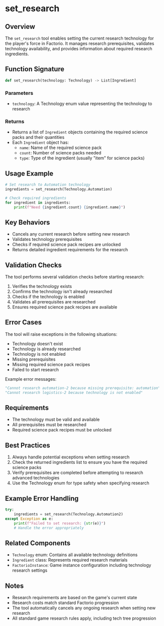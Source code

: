 # set_research

## Overview
The `set_research` tool enables setting the current research technology for the player's force in Factorio. It manages research prerequisites, validates technology availability, and provides information about required research ingredients.

## Function Signature
```python
def set_research(technology: Technology) -> List[Ingredient]
```

### Parameters
- `technology`: A Technology enum value representing the technology to research

### Returns
- Returns a list of `Ingredient` objects containing the required science packs and their quantities
- Each `Ingredient` object has:
  - `name`: Name of the required science pack
  - `count`: Number of science packs needed
  - `type`: Type of the ingredient (usually "item" for science packs)

## Usage Example
```python
# Set research to Automation technology
ingredients = set_research(Technology.Automation)

# Check required ingredients
for ingredient in ingredients:
    print(f"Need {ingredient.count} {ingredient.name}")
```

## Key Behaviors
- Cancels any current research before setting new research
- Validates technology prerequisites
- Checks if required science pack recipes are unlocked
- Returns detailed ingredient requirements for the research

## Validation Checks
The tool performs several validation checks before starting research:
1. Verifies the technology exists
2. Confirms the technology isn't already researched
3. Checks if the technology is enabled
4. Validates all prerequisites are researched
5. Ensures required science pack recipes are available

## Error Cases
The tool will raise exceptions in the following situations:
- Technology doesn't exist
- Technology is already researched
- Technology is not enabled
- Missing prerequisites
- Missing required science pack recipes
- Failed to start research

Example error messages:
```python
"Cannot research automation-2 because missing prerequisite: automation"
"Cannot research logistics-2 because technology is not enabled"
```

## Requirements
- The technology must be valid and available
- All prerequisites must be researched
- Required science pack recipes must be unlocked

## Best Practices
1. Always handle potential exceptions when setting research
2. Check the returned ingredients list to ensure you have the required science packs
3. Verify prerequisites are completed before attempting to research advanced technologies
4. Use the Technology enum for type safety when specifying research

## Example Error Handling
```python
try:
    ingredients = set_research(Technology.Automation2)
except Exception as e:
    print(f"Failed to set research: {str(e)}")
    # Handle the error appropriately
```

## Related Components
- `Technology` enum: Contains all available technology definitions
- `Ingredient` class: Represents required research materials
- `FactorioInstance`: Game instance configuration including technology research settings

## Notes
- Research requirements are based on the game's current state
- Research costs match standard Factorio progression
- The tool automatically cancels any ongoing research when setting new research
- All standard game research rules apply, including tech tree progression